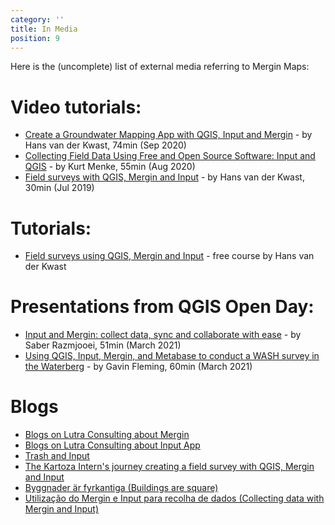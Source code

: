 ```yaml
---
category: ''
title: In Media
position: 9
---
```


Here is the (uncomplete) list of external media referring to Mergin Maps:

# Video tutorials:
 - [Create a Groundwater Mapping App with QGIS, Input and Mergin](https://www.youtube.com/watch?v=nlOFbBO40NY) - by Hans van der Kwast, 74min (Sep 2020)
 - [Collecting Field Data Using Free and Open Source Software: Input and QGIS](https://www.youtube.com/watch?v=PhLnwk7bAC0) - by Kurt Menke, 55min (Aug 2020)
 - [Field surveys with QGIS, Mergin and Input](https://www.youtube.com/watch?v=8AZ9gPAhL_4) - by Hans van der Kwast, 30min (Jul 2019)

# Tutorials:
 - [Field surveys using QGIS, Mergin and Input](https://ocw.un-ihe.org/mod/book/view.php?id=5497) - free course by Hans van der Kwast

# Presentations from QGIS Open Day:
 - [Input and Mergin: collect data, sync and collaborate with ease](https://www.youtube.com/watch?v=UT5xcvcNQR0) - by Saber Razmjooei, 51min (March 2021)
 - [Using QGIS, Input, Mergin, and Metabase to conduct a WASH survey in the Waterberg](https://www.youtube.com/watch?v=lxgUY7zcH1Q) - by Gavin Fleming, 60min (March 2021)

# Blogs 
- [Blogs on Lutra Consulting about Mergin](https://www.lutraconsulting.co.uk/blog/categories/mergin/)
- [Blogs on Lutra Consulting about Input App](https://www.lutraconsulting.co.uk/blog/categories/input/)
- [Trash and Input](http://www.northrivergeographic.com/archives/trash-and-input)
- [The Kartoza Intern's journey creating a field survey with QGIS, Mergin and Input](https://www.kartoza.com/en/blog/the-kartoza-interns-journey-creating-a-field-survey-with-qgis-mergin-and-input-a-short-guide-with-tips-and-tricks/)
- [Byggnader är fyrkantiga (Buildings are square)](https://geosupportsystem.se/2021/04/26/byggnader-ar-fyrkantiga/)
- [Utilização do Mergin e Input para recolha de dados (Collecting data with Mergin and Input)](https://www.youtube.com/watch?v=Vk0_qTcSuVw)
